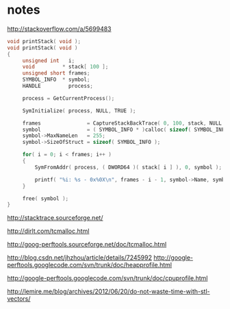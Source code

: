 notes
=====

http://stackoverflow.com/a/5699483

```c++
void printStack( void );
void printStack( void )
{
     unsigned int   i;
     void         * stack[ 100 ];
     unsigned short frames;
     SYMBOL_INFO  * symbol;
     HANDLE         process;

     process = GetCurrentProcess();

     SymInitialize( process, NULL, TRUE );

     frames               = CaptureStackBackTrace( 0, 100, stack, NULL );
     symbol               = ( SYMBOL_INFO * )calloc( sizeof( SYMBOL_INFO ) + 256 * sizeof( char ), 1 );
     symbol->MaxNameLen   = 255;
     symbol->SizeOfStruct = sizeof( SYMBOL_INFO );

     for( i = 0; i < frames; i++ )
     {
         SymFromAddr( process, ( DWORD64 )( stack[ i ] ), 0, symbol );

         printf( "%i: %s - 0x%0X\n", frames - i - 1, symbol->Name, symbol->Address );
     }

     free( symbol );
}
```

http://stacktrace.sourceforge.net/


http://dirlt.com/tcmalloc.html

http://goog-perftools.sourceforge.net/doc/tcmalloc.html

http://blog.csdn.net/jhzhou/article/details/7245992
http://google-perftools.googlecode.com/svn/trunk/doc/heapprofile.html

http://google-perftools.googlecode.com/svn/trunk/doc/cpuprofile.html


http://lemire.me/blog/archives/2012/06/20/do-not-waste-time-with-stl-vectors/
